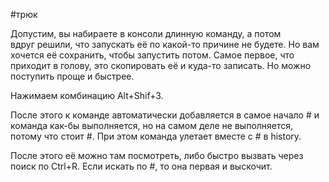 #трюк

Допустим, вы набираете в консоли длинную команду, а потом вдруг решили, что запускать её по какой-то причине не будете. Но вам хочется её сохранить, чтобы запустить потом. Самое первое, что приходит в голову, это скопировать её и куда-то записать. Но можно поступить проще и быстрее.  
  
Нажимаем комбинацию Alt+Shif+3.

После этого к команде автоматически добавляется в самое начало # и команда как-бы выполняется, но на самом деле не выполняется, потому что стоит #. При этом команда улетает вместе с # в history.

После этого её можно там посмотреть, либо быстро вызвать через поиск по Ctrl+R. Если искать по #, то она первая и выскочит.
